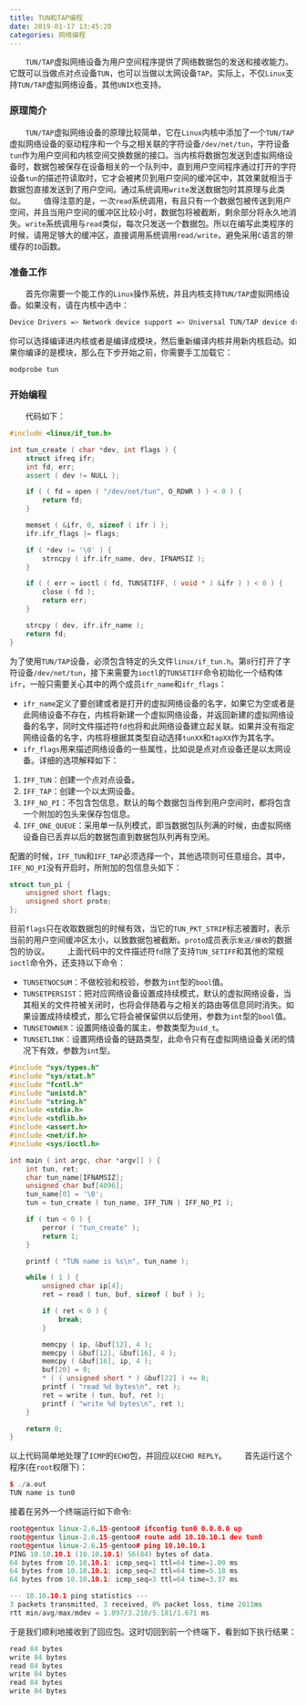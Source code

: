 ```yaml
---
title: TUN和TAP编程
date: 2019-01-17 13:45:20
categories: 网络编程
---
```

&emsp;&emsp;`TUN/TAP`虚拟网络设备为用户空间程序提供了网络数据包的发送和接收能力。它既可以当做点对点设备`TUN`，也可以当做以太网设备`TAP`。实际上，不仅`Linux`支持`TUN/TAP`虚拟网络设备，其他`UNIX`也支持。<!--more-->

### 原理简介

&emsp;&emsp;`TUN/TAP`虚拟网络设备的原理比较简单，它在`Linux`内核中添加了一个`TUN/TAP`虚拟网络设备的驱动程序和一个与之相关联的字符设备`/dev/net/tun`，字符设备`tun`作为用户空间和内核空间交换数据的接口。当内核将数据包发送到虚拟网络设备时，数据包被保存在设备相关的一个队列中，直到用户空间程序通过打开的字符设备`tun`的描述符读取时，它才会被拷贝到用户空间的缓冲区中，其效果就相当于数据包直接发送到了用户空间。通过系统调用`write`发送数据包时其原理与此类似。
&emsp;&emsp;值得注意的是，一次`read`系统调用，有且只有一个数据包被传送到用户空间，并且当用户空间的缓冲区比较小时，数据包将被截断，剩余部分将永久地消失。`write`系统调用与`read`类似，每次只发送一个数据包。所以在编写此类程序的时候，请用足够大的缓冲区，直接调用系统调用`read/write`，避免采用`C`语言的带缓存的`IO`函数。

### 准备工作

&emsp;&emsp;首先你需要一个能工作的`Linux`操作系统，并且内核支持`TUN/TAP`虚拟网络设备。如果没有，请在内核中选中：

``` bash
Device Drivers => Network device support => Universal TUN/TAP device driver support
```

你可以选择编译进内核或者是编译成模块，然后重新编译内核并用新内核启动。如果你编译的是模块，那么在下步开始之前，你需要手工加载它：

``` bash
modprobe tun
```

### 开始编程

&emsp;&emsp;代码如下：

``` cpp
#include <linux/if_tun.h>

int tun_create ( char *dev, int flags ) {
    struct ifreq ifr;
    int fd, err;
    assert ( dev != NULL );

    if ( ( fd = open ( "/dev/net/tun", O_RDWR ) ) < 0 ) {
        return fd;
    }

    memset ( &ifr, 0, sizeof ( ifr ) );
    ifr.ifr_flags |= flags;

    if ( *dev != '\0' ) {
        strncpy ( ifr.ifr_name, dev, IFNAMSIZ );
    }

    if ( ( err = ioctl ( fd, TUNSETIFF, ( void * ) &ifr ) ) < 0 ) {
        close ( fd );
        return err;
    }

    strcpy ( dev, ifr.ifr_name );
    return fd;
}
```

为了使用`TUN/TAP`设备，必须包含特定的头文件`linux/if_tun.h`。第`8`行打开了字符设备`/dev/net/tun`，接下来需要为`ioctl`的`TUNSETIFF`命令初始化一个结构体`ifr`，一般只需要关心其中的两个成员`ifr_name`和`ifr_flags`：

- `ifr_name`定义了要创建或者是打开的虚拟网络设备的名字，如果它为空或者是此网络设备不存在，内核将新建一个虚拟网络设备，并返回新建的虚拟网络设备的名字，同时文件描述符`fd`也将和此网络设备建立起关联。如果并没有指定网络设备的名字，内核将根据其类型自动选择`tunXX`和`tapXX`作为其名字。
- `ifr_flags`用来描述网络设备的一些属性，比如说是点对点设备还是以太网设备。详细的选项解释如下：

1. `IFF_TUN`：创建一个点对点设备。
2. `IFF_TAP`：创建一个以太网设备。
3. `IFF_NO_PI`：不包含包信息，默认的每个数据包当传到用户空间时，都将包含一个附加的包头来保存包信息。
4. `IFF_ONE_QUEUE`：采用单一队列模式，即当数据包队列满的时候，由虚拟网络设备自已丢弃以后的数据包直到数据包队列再有空闲。

配置的时候，`IFF_TUN`和`IFF_TAP`必须选择一个，其他选项则可任意组合。其中，`IFF_NO_PI`没有开启时，所附加的包信息头如下：

``` cpp
struct tun_pi {
    unsigned short flags;
    unsigned short proto;
};
```

目前`flags`只在收取数据包的时候有效，当它的`TUN_PKT_STRIP`标志被置时，表示当前的用户空间缓冲区太小，以致数据包被截断。`proto`成员表示`发送/接收`的数据包的协议。
&emsp;&emsp;上面代码中的文件描述符`fd`除了支持`TUN_SETIFF`和其他的常规`ioctl`命令外，还支持以下命令：

- `TUNSETNOCSUM`：不做校验和校验，参数为`int`型的`bool`值。
- `TUNSETPERSIST`：把对应网络设备设置成持续模式，默认的虚拟网络设备，当其相关的文件符被关闭时，也将会伴随着与之相关的路由等信息同时消失。如果设置成持续模式，那么它将会被保留供以后使用，参数为`int`型的`bool`值。
- `TUNSETOWNER`：设置网络设备的属主，参数类型为`uid_t`。
- `TUNSETLINK`：设置网络设备的链路类型，此命令只有在虚拟网络设备关闭的情况下有效，参数为`int`型。

``` cpp
#include "sys/types.h"
#include "sys/stat.h"
#include "fcntl.h"
#include "unistd.h"
#include "string.h"
#include <stdio.h>
#include <stdlib.h>
#include <assert.h>
#include <net/if.h>
#include <sys/ioctl.h>

int main ( int argc, char *argv[] ) {
    int tun, ret;
    char tun_name[IFNAMSIZ];
    unsigned char buf[4096];
    tun_name[0] = '\0';
    tun = tun_create ( tun_name, IFF_TUN | IFF_NO_PI );

    if ( tun < 0 ) {
        perror ( "tun_create" );
        return 1;
    }

    printf ( "TUN name is %s\n", tun_name );

    while ( 1 ) {
        unsigned char ip[4];
        ret = read ( tun, buf, sizeof ( buf ) );

        if ( ret < 0 ) {
            break;
        }

        memcpy ( ip, &buf[12], 4 );
        memcpy ( &buf[12], &buf[16], 4 );
        memcpy ( &buf[16], ip, 4 );
        buf[20] = 0;
        * ( ( unsigned short * ) &buf[22] ) += 8;
        printf ( "read %d bytes\n", ret );
        ret = write ( tun, buf, ret );
        printf ( "write %d bytes\n", ret );
    }

    return 0;
}
```

以上代码简单地处理了`ICMP`的`ECHO`包，并回应以`ECHO REPLY`。
&emsp;&emsp;首先运行这个程序(在`root`权限下)：

``` cpp
$ ./a.out
TUN name is tun0
```

接着在另外一个终端运行如下命令:

``` cpp
root@gentux linux-2.6.15-gentoo# ifconfig tun0 0.0.0.0 up
root@gentux linux-2.6.15-gentoo# route add 10.10.10.1 dev tun0
root@gentux linux-2.6.15-gentoo# ping 10.10.10.1
PING 10.10.10.1 (10.10.10.1) 56(84) bytes of data.
64 bytes from 10.10.10.1: icmp_seq=1 ttl=64 time=1.09 ms
64 bytes from 10.10.10.1: icmp_seq=2 ttl=64 time=5.18 ms
64 bytes from 10.10.10.1: icmp_seq=3 ttl=64 time=3.37 ms

--- 10.10.10.1 ping statistics ---
3 packets transmitted, 3 received, 0% packet loss, time 2011ms
rtt min/avg/max/mdev = 1.097/3.218/5.181/1.671 ms
```

于是我们顺利地接收到了回应包。这时切回到前一个终端下，看到如下执行结果：

``` cpp
read 84 bytes
write 84 bytes
read 84 bytes
write 84 bytes
read 84 bytes
write 84 bytes
```